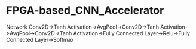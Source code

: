 # FPGA-based_CNN_Accelerator
Network
Conv2D->Tanh Activation->AvgPool->Conv2D->Tanh Activation->AvgPool->Conv2D->Tanh Activation->Fully Connected Layer->Relu->Fully Connected Layer->Softmax
